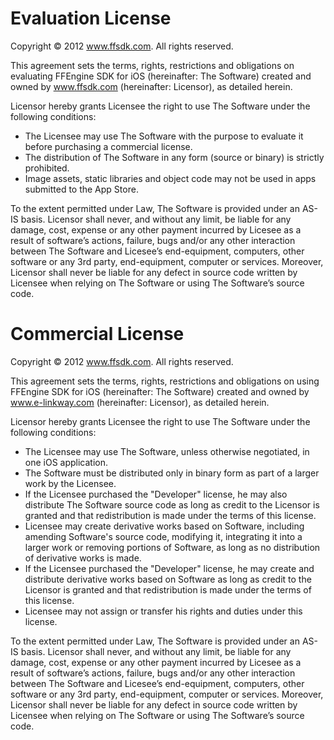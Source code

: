 # Evaluation License
Copyright © 2012 www.ffsdk.com. All rights reserved.

This agreement sets the terms, rights, restrictions and obligations on evaluating FFEngine SDK for iOS (hereinafter: The Software) created and owned by www.ffsdk.com (hereinafter: Licensor), as detailed herein.

Licensor hereby grants Licensee the right to use The Software under the following conditions:

- The Licensee may use The Software with the purpose to evaluate it before purchasing a commercial license.
- The distribution of The Software in any form (source or binary) is strictly prohibited.
- Image assets, static libraries and object code may not be used in apps submitted to the App Store.

To the extent permitted under Law, The Software is provided under an AS-IS basis. Licensor shall never, and without any limit, be liable for any damage, cost, expense or any other payment incurred by Licesee as a result of software’s actions, failure, bugs and/or any other interaction between The Software and Licesee’s end-equipment, computers, other software or any 3rd party, end-equipment, computer or services. Moreover, Licensor shall never be liable for any defect in source code written by Licensee when relying on The Software or using The Software’s source code.


# Commercial License
Copyright © 2012 www.ffsdk.com. All rights reserved.

This agreement sets the terms, rights, restrictions and obligations on using FFEngine SDK for iOS (hereinafter: The Software) created and owned by www.e-linkway.com (hereinafter: Licensor), as detailed herein.

Licensor hereby grants Licensee the right to use The Software under the following conditions:

- The Licensee may use The Software, unless otherwise negotiated, in one iOS application.
- The Software must be distributed only in binary form as part of a larger work by the Licensee.
- If the Licensee purchased the "Developer" license, he may also distribute The Software source code as long as credit to the Licensor is granted and that redistribution is made under the terms of this license.
- Licensee may create derivative works based on Software, including amending Software's source code, modifying it, integrating it into a larger work or removing portions of Software, as long as no distribution of derivative works is made.
- If the Licensee purchased the "Developer" license, he may create and distribute derivative works based on Software as long as credit to the Licensor is granted and that redistribution is made under the terms of this license.
- Licensee may not assign or transfer his rights and duties under this license.
 

To the extent permitted under Law, The Software is provided under an AS-IS basis. Licensor shall never, and without any limit, be liable for any damage, cost, expense or any other payment incurred by Licesee as a result of software’s actions, failure, bugs and/or any other interaction between The Software and Licesee’s end-equipment, computers, other software or any 3rd party, end-equipment, computer or services. Moreover, Licensor shall never be liable for any defect in source code written by Licensee when relying on The Software or using The Software’s source code.
